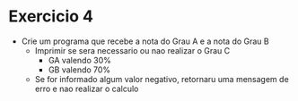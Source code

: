 # Exercicio 4

+ Crie um programa que recebe a nota do Grau A e a nota do Grau B
    + Imprimir se sera necessario ou nao realizar o Grau C
        + GA valendo 30%
        + GB valendo 70%
    + Se for informado algum valor negativo, retornaru uma mensagem de erro e nao realizar o calculo